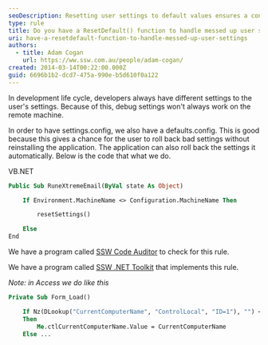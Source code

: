 ```yaml
---
seoDescription: Resetting user settings to default values ensures a consistent application experience, even when debug configurations don't match production environments.
type: rule
title: Do you have a ResetDefault() function to handle messed up user settings?
uri: have-a-resetdefault-function-to-handle-messed-up-user-settings
authors:
  - title: Adam Cogan
    url: https://ww.ssw.com.au/people/adam-cogan/
created: 2014-03-14T00:22:00.000Z
guid: 6696b1b2-dcd7-475a-990e-b5d610f0a122
---
```


In development life cycle, developers always have different settings to the user's settings. Because of this, debug settings won't always work on the remote machine.

In order to have settings.config, we also have a defaults.config. This is good because this gives a chance for the user to roll back bad settings without reinstalling the application. The application can also roll back the settings it automatically. Below is the code that what we do.

<!--endintro-->

VB.NET

```vb
Public Sub RuneXtremeEmail(ByVal state As Object)

    If Environment.MachineName <> Configuration.MachineName Then

        resetSettings()

    Else
End
```

We have a program called [SSW Code Auditor](https://ww.ssw.com.au/ssw/CodeAuditor/) to check for this rule.

We have a program called [SSW .NET Toolkit](https://ww.ssw.com.au/ssw/NETToolkit/) that implements this rule.

_Note: in Access we do like this_

```vb
Private Sub Form_Load()

    If Nz(DLookup("CurrentComputerName", "ControlLocal", "ID=1"), "") <> CurrentComputerName
    Then
        Me.ctlCurrentComputerName.Value = CurrentComputerName
    Else ...
```
